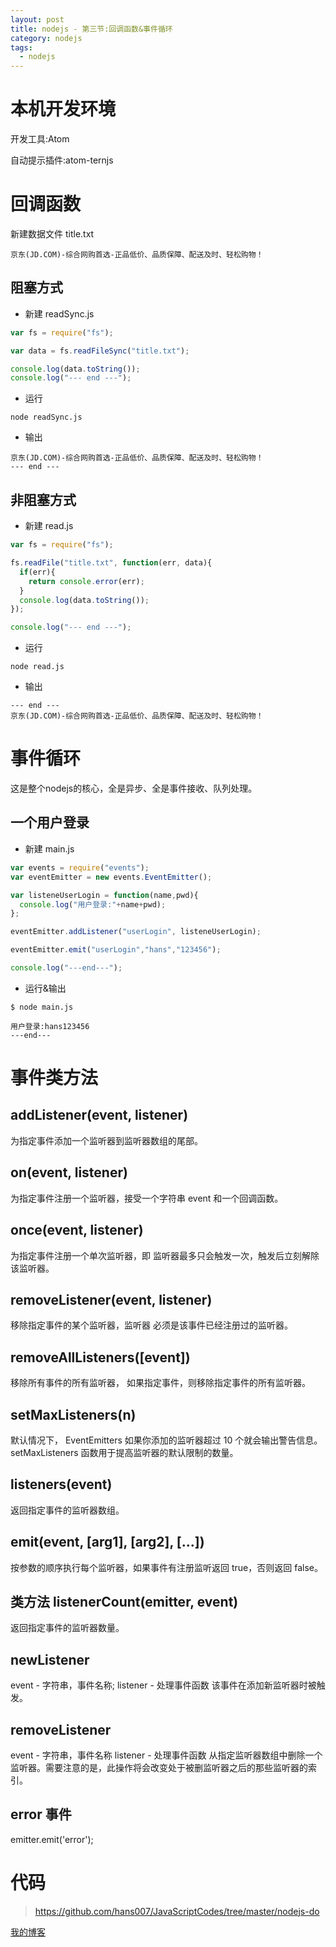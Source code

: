 ```yaml
---
layout: post
title: nodejs - 第三节:回调函数&事件循环
category: nodejs
tags:
  - nodejs
---
```


# 本机开发环境

开发工具:Atom

自动提示插件:atom-ternjs

# 回调函数

新建数据文件 title.txt

```
京东(JD.COM)-综合网购首选-正品低价、品质保障、配送及时、轻松购物！
```

## 阻塞方式

- 新建  readSync.js

```javascript
var fs = require("fs");

var data = fs.readFileSync("title.txt");

console.log(data.toString());
console.log("--- end ---");
```

- 运行

```
node readSync.js
```

- 输出

```
京东(JD.COM)-综合网购首选-正品低价、品质保障、配送及时、轻松购物！
--- end ---
```

## 非阻塞方式

- 新建  read.js

```javascript
var fs = require("fs");

fs.readFile("title.txt", function(err, data){
  if(err){
    return console.error(err);
  }
  console.log(data.toString());
});

console.log("--- end ---");
```

- 运行

```
node read.js
```

- 输出

```
--- end ---
京东(JD.COM)-综合网购首选-正品低价、品质保障、配送及时、轻松购物！
```

# 事件循环

这是整个nodejs的核心，全是异步、全是事件接收、队列处理。

## 一个用户登录

- 新建 main.js

```javascript
var events = require("events");
var eventEmitter = new events.EventEmitter();

var listeneUserLogin = function(name,pwd){
  console.log("用户登录:"+name+pwd);
};

eventEmitter.addListener("userLogin", listeneUserLogin);

eventEmitter.emit("userLogin","hans","123456");

console.log("---end---");
```

- 运行&输出

```
$ node main.js
```

```
用户登录:hans123456
---end---
```

# 事件类方法

## addListener(event, listener)

为指定事件添加一个监听器到监听器数组的尾部。

## on(event, listener)

为指定事件注册一个监听器，接受一个字符串 event 和一个回调函数。

## once(event, listener)

为指定事件注册一个单次监听器，即 监听器最多只会触发一次，触发后立刻解除该监听器。

## removeListener(event, listener)

移除指定事件的某个监听器，监听器 必须是该事件已经注册过的监听器。

## removeAllListeners([event])

移除所有事件的所有监听器， 如果指定事件，则移除指定事件的所有监听器。

## setMaxListeners(n)

默认情况下， EventEmitters 如果你添加的监听器超过 10 个就会输出警告信息。 setMaxListeners 函数用于提高监听器的默认限制的数量。

## listeners(event)

返回指定事件的监听器数组。

## emit(event, [arg1], [arg2], [...])

按参数的顺序执行每个监听器，如果事件有注册监听返回 true，否则返回 false。

## 类方法 listenerCount(emitter, event)

返回指定事件的监听器数量。

## newListener

event - 字符串，事件名称;
listener - 处理事件函数 
该事件在添加新监听器时被触发。

## removeListener

event - 字符串，事件名称
listener - 处理事件函数
从指定监听器数组中删除一个监听器。需要注意的是，此操作将会改变处于被删监听器之后的那些监听器的索引。

## error 事件

emitter.emit('error');

# 代码

> https://github.com/hans007/JavaScriptCodes/tree/master/nodejs-do

[我的博客](https://hans007.github.io)